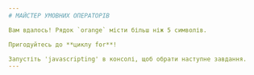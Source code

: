 ```yaml
---
# МАЙСТЕР УМОВНИХ ОПЕРАТОРІВ

Вам вдалось! Рядок `orange` місти більш ніж 5 символів.

Пригодуйтесь до **циклу for**!

Запустіть 'javascripting' в консолі, щоб обрати наступне завдання.
---
```

